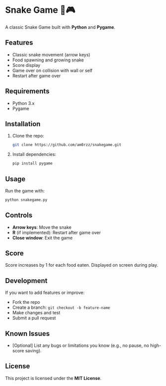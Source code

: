 # Snake Game 🐍🎮

A classic Snake Game built with **Python** and **Pygame**. 

## Features
- Classic snake movement (arrow keys)  
- Food spawning and growing snake  
- Score display  
- Game over on collision with wall or self  
- Restart after game over  

## Requirements
- Python 3.x  
- Pygame

## Installation

1. Clone the repo:
   ```bash
   git clone https://github.com/am0rzz/snakegame.git
   ```

2. Install dependencies:
   ```bash
   pip install pygame
   ```

## Usage

Run the game with:
```bash
python snakegame.py
```

## Controls
- **Arrow keys**: Move the snake  
- **R** (if implemented): Restart after game over  
- **Close window**: Exit the game  


## Score
Score increases by 1 for each food eaten. Displayed on screen during play.

## Development

If you want to add features or improve:
- Fork the repo  
- Create a branch: `git checkout -b feature-name`  
- Make changes and test  
- Submit a pull request  

## Known Issues
- [Optional] List any bugs or limitations you know (e.g., no pause, no high-score saving).

## License
This project is licensed under the **MIT License**.
